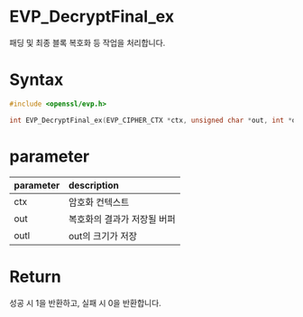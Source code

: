 # EVP_DecryptFinal_ex

패딩 및 최종 블록 복호화 등 작업을 처리합니다.

# **Syntax**

```c++
#include <openssl/evp.h>

int EVP_DecryptFinal_ex(EVP_CIPHER_CTX *ctx, unsigned char *out, int *outl);
```

# **parameter**

| parameter | description |
| :---      | :--- |
| ctx | 암호화 컨텍스트 |
| out | 복호화의 결과가 저장될 버퍼 |
| outl | out의 크기가 저장 |

# **Return**

성공 시 1을 반환하고, 실패 시 0을 반환합니다.